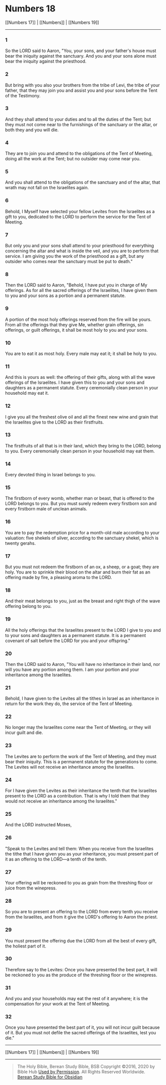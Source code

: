 # Numbers 18

[[Numbers 17]] | [[Numbers]] | [[Numbers 19]]

---

### 1
So the LORD said to Aaron, "You, your sons, and your father's house must bear the iniquity against the sanctuary. And you and your sons alone must bear the iniquity against the priesthood.

### 2
But bring with you also your brothers from the tribe of Levi, the tribe of your father, that they may join you and assist you and your sons before the Tent of the Testimony.

### 3
And they shall attend to your duties and to all the duties of the Tent; but they must not come near to the furnishings of the sanctuary or the altar, or both they and you will die.

### 4
They are to join you and attend to the obligations of the Tent of Meeting, doing all the work at the Tent; but no outsider may come near you.

### 5
And you shall attend to the obligations of the sanctuary and of the altar, that wrath may not fall on the Israelites again.

### 6
Behold, I Myself have selected your fellow Levites from the Israelites as a gift to you, dedicated to the LORD to perform the service for the Tent of Meeting.

### 7
But only you and your sons shall attend to your priesthood for everything concerning the altar and what is inside the veil, and you are to perform that service. I am giving you the work of the priesthood as a gift, but any outsider who comes near the sanctuary must be put to death."

### 8
Then the LORD said to Aaron, "Behold, I have put you in charge of My offerings. As for all the sacred offerings of the Israelites, I have given them to you and your sons as a portion and a permanent statute.

### 9
A portion of the most holy offerings reserved from the fire will be yours. From all the offerings that they give Me, whether grain offerings, sin offerings, or guilt offerings, it shall be most holy to you and your sons.

### 10
You are to eat it as most holy. Every male may eat it; it shall be holy to you.

### 11
And this is yours as well: the offering of their gifts, along with all the wave offerings of the Israelites. I have given this to you and your sons and daughters as a permanent statute. Every ceremonially clean person in your household may eat it.

### 12
I give you all the freshest olive oil and all the finest new wine and grain that the Israelites give to the LORD as their firstfruits.

### 13
The firstfruits of all that is in their land, which they bring to the LORD, belong to you. Every ceremonially clean person in your household may eat them.

### 14
Every devoted thing in Israel belongs to you.

### 15
The firstborn of every womb, whether man or beast, that is offered to the LORD belongs to you. But you must surely redeem every firstborn son and every firstborn male of unclean animals.

### 16
You are to pay the redemption price for a month-old male according to your valuation: five shekels of silver, according to the sanctuary shekel, which is twenty gerahs.

### 17
But you must not redeem the firstborn of an ox, a sheep, or a goat; they are holy. You are to sprinkle their blood on the altar and burn their fat as an offering made by fire, a pleasing aroma to the LORD.

### 18
And their meat belongs to you, just as the breast and right thigh of the wave offering belong to you.

### 19
All the holy offerings that the Israelites present to the LORD I give to you and to your sons and daughters as a permanent statute. It is a permanent covenant of salt before the LORD for you and your offspring."

### 20
Then the LORD said to Aaron, "You will have no inheritance in their land, nor will you have any portion among them. I am your portion and your inheritance among the Israelites.

### 21
Behold, I have given to the Levites all the tithes in Israel as an inheritance in return for the work they do, the service of the Tent of Meeting.

### 22
No longer may the Israelites come near the Tent of Meeting, or they will incur guilt and die.

### 23
The Levites are to perform the work of the Tent of Meeting, and they must bear their iniquity. This is a permanent statute for the generations to come. The Levites will not receive an inheritance among the Israelites.

### 24
For I have given the Levites as their inheritance the tenth that the Israelites present to the LORD as a contribution. That is why I told them that they would not receive an inheritance among the Israelites."

### 25
And the LORD instructed Moses,

### 26
"Speak to the Levites and tell them: When you receive from the Israelites the tithe that I have given you as your inheritance, you must present part of it as an offering to the LORD—a tenth of the tenth.

### 27
Your offering will be reckoned to you as grain from the threshing floor or juice from the winepress.

### 28
So you are to present an offering to the LORD from every tenth you receive from the Israelites, and from it give the LORD's offering to Aaron the priest.

### 29
You must present the offering due the LORD from all the best of every gift, the holiest part of it.

### 30
Therefore say to the Levites: Once you have presented the best part, it will be reckoned to you as the produce of the threshing floor or the winepress.

### 31
And you and your households may eat the rest of it anywhere; it is the compensation for your work at the Tent of Meeting.

### 32
Once you have presented the best part of it, you will not incur guilt because of it. But you must not defile the sacred offerings of the Israelites, lest you die."

---

[[Numbers 17]] | [[Numbers]] | [[Numbers 19]]

---

> The Holy Bible, Berean Study Bible, BSB
> Copyright &copy;2016, 2020 by Bible Hub
> [Used by Permission](https://berean.bible/terms.htm). All Rights Reserved Worldwide.
> [Berean Study Bible for Obsidian](https://github.com/gapmiss/berean-study-bible-for-obsidian)</small>

